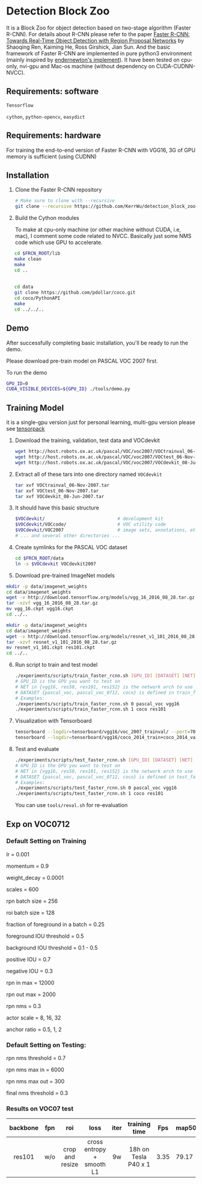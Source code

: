 # Detection Block Zoo 

It is a Block Zoo for object detection based on two-stage algorithm (Faster R-CNN). For details about R-CNN please refer to the paper [Faster R-CNN: Towards Real-Time Object Detection with Region Proposal Networks](http://arxiv.org/pdf/1506.01497v3.pdf) by Shaoqing Ren, Kaiming He, Ross Girshick, Jian Sun. And the basic framework of Faster R-CNN are implemented in pure python3 environment (mainly inspired by [endernewton's implement](https://github.com/endernewton/tf-faster-rcnn)). It have been tested on cpu-only, nvi-gpu and Mac-os machine (without dependency on CUDA-CUDNN-NVCC).



## Requirements: software

``Tensorflow ``

``cython``, ``python-opencv``, ``easydict``



## Requirements: hardware

For training the end-to-end version of Faster R-CNN with VGG16, 3G of GPU memory is sufficient (using CUDNN)

## Installation 

1. Clone the Faster R-CNN repository

   ```bash
   # Make sure to clone with --recursive
   git clone --recursive https://github.com/KerrWu/detection_block_zoo.git
   ```

   

2. Build the Cython modules

   To make at cpu-only machine (or other machine without CUDA, i.e, mac), I comment some code related to NVCC. Basically just some NMS code which use GPU to accelerate.
   
   
   
```bash
   cd $FRCN_ROOT/lib
   make clean
   make
   cd ..
   
   
   cd data
   git clone https://github.com/pdollar/coco.git
   cd coco/PythonAPI
   make
   cd ../../..
```

   

   

   

   

## Demo

After successfully completing basic installation, you'll be ready to run the demo.

Please download pre-train model on PASCAL VOC 2007 first.

To run the demo

```bash
GPU_ID=0
CUDA_VISIBLE_DEVICES=${GPU_ID} ./tools/demo.py
```





## Training Model

it is a single-gpu version just for personal learning, multi-gpu version please see [tensorpack](https://github.com/tensorpack/tensorpack/tree/master/examples/FasterRCNN)	



1. Download the training, validation, test data and VOCdevkit

   ```bash
   wget http://host.robots.ox.ac.uk/pascal/VOC/voc2007/VOCtrainval_06-Nov-2007.tar
   wget http://host.robots.ox.ac.uk/pascal/VOC/voc2007/VOCtest_06-Nov-2007.tar
   wget http://host.robots.ox.ac.uk/pascal/VOC/voc2007/VOCdevkit_08-Jun-2007.tar
   ```
   

   
2. Extract all of these tars into one directory named `VOCdevkit`

   ```bash
   tar xvf VOCtrainval_06-Nov-2007.tar
   tar xvf VOCtest_06-Nov-2007.tar
   tar xvf VOCdevkit_08-Jun-2007.tar
   ```

   

3. It should have this basic structure

   ```bash
   $VOCdevkit/                           # development kit
   $VOCdevkit/VOCcode/                   # VOC utility code
   $VOCdevkit/VOC2007                    # image sets, annotations, etc.
   # ... and several other directories ...
   ```

   

4. Create symlinks for the PASCAL VOC dataset

   ```bash
   cd $FRCN_ROOT/data
   ln -s $VOCdevkit VOCdevkit2007
   ```

   

5. Download pre-trained ImageNet models
  
```bash
mkdir -p data/imagenet_weights
cd data/imagenet_weights
wget -v http://download.tensorflow.org/models/vgg_16_2016_08_28.tar.gz
tar -xzvf vgg_16_2016_08_28.tar.gz
mv vgg_16.ckpt vgg16.ckpt
cd ../..
```

   ```bash
mkdir -p data/imagenet_weights
cd data/imagenet_weights
wget -v http://download.tensorflow.org/models/resnet_v1_101_2016_08_28.tar.gz
tar -xzvf resnet_v1_101_2016_08_28.tar.gz
mv resnet_v1_101.ckpt res101.ckpt
cd ../..
   ```

   

6. Run script to train and test model

   ```bash
   ./experiments/scripts/train_faster_rcnn.sh [GPU_ID] [DATASET] [NET]
   # GPU_ID is the GPU you want to test on
   # NET in {vgg16, res50, res101, res152} is the network arch to use
   # DATASET {pascal_voc, pascal_voc_0712, coco} is defined in train_faster_rcnn.sh
   # Examples:
   ./experiments/scripts/train_faster_rcnn.sh 0 pascal_voc vgg16
   ./experiments/scripts/train_faster_rcnn.sh 1 coco res101
   ```

   

7. Visualization with Tensorboard

   ```bash
   tensorboard --logdir=tensorboard/vgg16/voc_2007_trainval/ --port=7001 &
   tensorboard --logdir=tensorboard/vgg16/coco_2014_train+coco_2014_valminusminival/ --port=7002 &
   ```

   
   
8. Test and evaluate

   ```bash
   ./experiments/scripts/test_faster_rcnn.sh [GPU_ID] [DATASET] [NET]
   # GPU_ID is the GPU you want to test on
   # NET in {vgg16, res50, res101, res152} is the network arch to use
   # DATASET {pascal_voc, pascal_voc_0712, coco} is defined in test_faster_rcnn.sh
   # Examples:
   ./experiments/scripts/test_faster_rcnn.sh 0 pascal_voc vgg16
   ./experiments/scripts/test_faster_rcnn.sh 1 coco res101
   ```

   You can use `tools/reval.sh` for re-evaluation

   

   



## Exp on VOC0712



### Default Setting on Training

lr = 0.001

momentum = 0.9

weight_decay = 0.0001

scales = 600

rpn batch size = 256

roi batch size = 128

fraction of foreground in a batch = 0.25

foreground IOU threshold = 0.5

background IOU threshold = 0.1 - 0.5

positive IOU = 0.7

negative IOU = 0.3

rpn in max = 12000

rpn out max = 2000

rpn nms = 0.3

actor scale = 8, 16, 32

anchor ratio = 0.5, 1, 2





### Default Setting on Testing:

rpn nms threshold = 0.7

rpn nms max in = 6000

rpn nms max out = 300

final nms threshold = 0.3





### Results on VOC07 test

| backbone | fpn  |       roi       |           loss            | iter |    training time     | Fps  | map50 |
| :------: | :--: | :-------------: | :-----------------------: | :--: | :------------------: | ---- | ----- |
|  res101  | w/o  | crop and resize | cross entropy + smooth L1 |  9w  | 18h on Tesla P40 x 1 | 3.35 | 79.17 |







